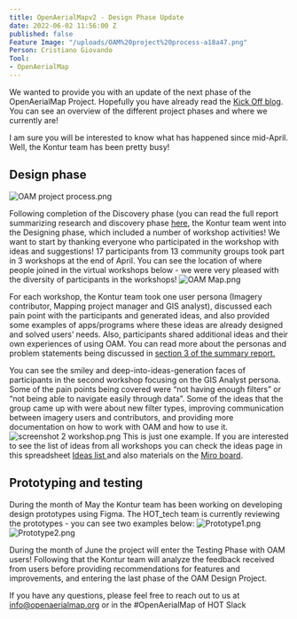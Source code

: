```yaml
---
title: OpenAerialMapv2 - Design Phase Update
date: 2022-06-02 11:56:00 Z
published: false
Feature Image: "/uploads/OAM%20project%20process-a18a47.png"
Person: Cristiano Giovando
Tool:
- OpenAerialMap
---
```


We wanted to provide you with an update of the next phase of the OpenAerialMap Project. Hopefully you have already read the [Kick Off blog](https://www.hotosm.org/tech-blog/openaerialmap-v2-design-kicks-off/). You can see an overview of the different project phases and where we currently are!

I am sure you will be interested to know what has happened since mid-April. Well, the Kontur team has been pretty busy!

## Design phase
![OAM project process.png](/uploads/OAM%20project%20process.png)

Following completion of the Discovery phase (you can read the full report summarizing research and discovery phase [here](https://docs.google.com/document/d/1MCXx6D8F6Xz4vLhamT794IE_Zegp3eaSG9kV_QT0KUk/edit), the Kontur team went into the Designing phase, which included a number of workshop activities! We want to start by thanking everyone who participated in the workshop with ideas and suggestions!  17 participants from 13 community groups took part in 3 workshops at the end of April.  You can see the location of where people joined in the virtual workshops below - we were very pleased with the diversity of participants in the workshops!
![OAM Map.png](/uploads/OAM%20Map.png)

For each workshop, the Kontur team took one user persona (Imagery contributor, Mapping project manager and GIS analyst), discussed each pain point with the participants and generated ideas, and also provided some examples of apps/programs where these ideas are already designed and solved users’ needs. Also, participants shared additional ideas and their own experiences of using OAM. You can read more about the personas and problem statements being discussed in [section 3 of the summary report.](https://docs.google.com/document/d/1MCXx6D8F6Xz4vLhamT794IE_Zegp3eaSG9kV_QT0KUk/edit?pli=1)

You can see the smiley and deep-into-ideas-generation faces of participants in the second workshop focusing on the GIS Analyst persona. Some of the pain points being covered were “not having enough filters” or “not being able to navigate easily through data”. Some of the ideas that the group came up with were about new filter types, improving communication between imagery users and contributors, and providing more documentation on how to work with OAM and how to use it.
![screenshot 2 workshop.png](/uploads/screenshot%202%20workshop.png)
This is just one example. If you are interested to see the list of ideas from all workshops you can check the ideas page in this spreadsheet [Ideas list ](https://docs.google.com/spreadsheets/u/1/d/1xGYqJNn2Mj2AFGMNExIfHFgxyOtBedmNPu7ZcyNJ0J0/edit?pli=1#gid=2125854031)and also materials on the [Miro board](https://miro.com/app/board/uXjVOG8LMPk=/). 

## Prototyping and testing
During the month of May the Kontur team has been working on developing design prototypes using Figma. The HOT_tech team is currently reviewing the prototypes - you can see two examples below:
![Prototype1.png](/uploads/Prototype1.png)![Prototype2.png](/uploads/Prototype2.png)

During the month of June the project will enter the Testing Phase with OAM users! Following that the Kontur team will analyze the feedback received from users before providing recommendations for features and improvements, and entering the last phase of the OAM Design Project.

If you have any questions, please feel free to reach out to us at info@openaerialmap.org or in the #OpenAerialMap of HOT Slack 
